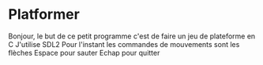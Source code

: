 # Platformer
Bonjour, le but de ce petit programme c'est de faire un jeu de plateforme en C
J'utilise SDL2
Pour l'instant les commandes de mouvements sont les flèches
Espace pour sauter
Echap pour quitter
